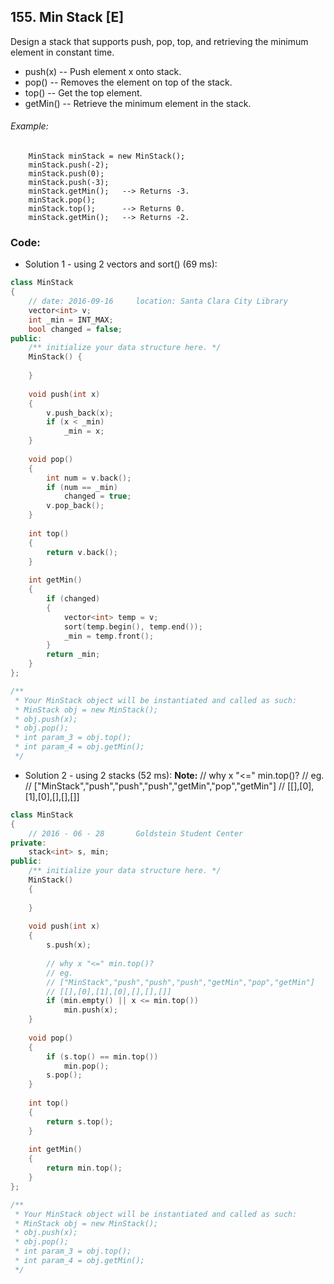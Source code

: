 ## 155. Min Stack [E]
Design a stack that supports push, pop, top, and retrieving the minimum element in constant time.

- push(x) -- Push element x onto stack.
- pop() -- Removes the element on top of the stack.
- top() -- Get the top element.
- getMin() -- Retrieve the minimum element in the stack.  

###### Example:
```
    MinStack minStack = new MinStack();
    minStack.push(-2);
    minStack.push(0);
    minStack.push(-3);
    minStack.getMin();   --> Returns -3.
    minStack.pop();
    minStack.top();      --> Returns 0.
    minStack.getMin();   --> Returns -2.
```

### Code:
- Solution 1 - using 2 vectors and sort() (69 ms):
```c++
class MinStack 
{
    // date: 2016-09-16     location: Santa Clara City Library
    vector<int> v;
    int _min = INT_MAX;
    bool changed = false;
public:
    /** initialize your data structure here. */
    MinStack() {
        
    }
    
    void push(int x) 
    {
        v.push_back(x);
        if (x < _min)
            _min = x;
    }
    
    void pop() 
    {
        int num = v.back();
        if (num == _min)
            changed = true;
        v.pop_back();
    }
    
    int top() 
    {
        return v.back();
    }
    
    int getMin() 
    {
        if (changed)
        {
            vector<int> temp = v;
            sort(temp.begin(), temp.end());
            _min = temp.front();
        }
        return _min;
    }
};

/**
 * Your MinStack object will be instantiated and called as such:
 * MinStack obj = new MinStack();
 * obj.push(x);
 * obj.pop();
 * int param_3 = obj.top();
 * int param_4 = obj.getMin();
 */
 ```

- Solution 2 - using 2 stacks (52 ms):
**Note:**
        // why x "<=" min.top()?
        // eg.
        // ["MinStack","push","push","push","getMin","pop","getMin"]
        // [[],[0],[1],[0],[],[],[]]
```c++
class MinStack 
{
    // 2016 - 06 - 28       Goldstein Student Center
private:
    stack<int> s, min;
public:
    /** initialize your data structure here. */
    MinStack() 
    {
        
    }
    
    void push(int x) 
    {
        s.push(x);
        
        // why x "<=" min.top()?
        // eg.
        // ["MinStack","push","push","push","getMin","pop","getMin"]
        // [[],[0],[1],[0],[],[],[]]
        if (min.empty() || x <= min.top())  
            min.push(x);
    }
    
    void pop()
    {
        if (s.top() == min.top())
            min.pop();
        s.pop();
    }
    
    int top()
    {
        return s.top();
    }
    
    int getMin()
    {
        return min.top();
    }
};

/**
 * Your MinStack object will be instantiated and called as such:
 * MinStack obj = new MinStack();
 * obj.push(x);
 * obj.pop();
 * int param_3 = obj.top();
 * int param_4 = obj.getMin();
 */
```

